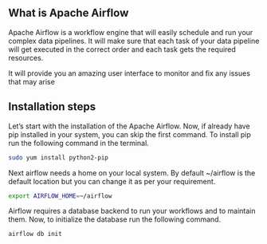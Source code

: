 ## What is Apache Airflow
Apache Airflow is a workflow engine that will easily schedule and run your complex data pipelines. It will make sure that each task of your data pipeline will get executed in the correct order and each task gets the required resources.

It will provide you an amazing user interface to monitor and fix any issues that may arise


## Installation steps
Let’s start with the installation of the Apache Airflow. Now, if already have pip installed in your system, you can skip the first command. To install pip run the following command in the terminal.
```bash
sudo yum install python2-pip
```
Next airflow needs a home on your local system. By default ~/airflow is the default location but you can change it as per your requirement.
```bash
export AIRFLOW_HOME=~/airflow
```
Airflow requires a database backend to run your workflows and to maintain them. Now, to initialize the database run the following command.
```bash
airflow db init
```